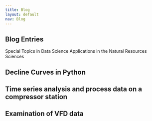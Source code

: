 ```yaml
---
title: Blog
layout: default
nav: Blog
---
```



## Blog Entries
Special Topics in Data Science Applications in the Natural Resources Sciences


## Decline Curves in Python

## Time series analysis and process data on a compressor station

## Examination of VFD data